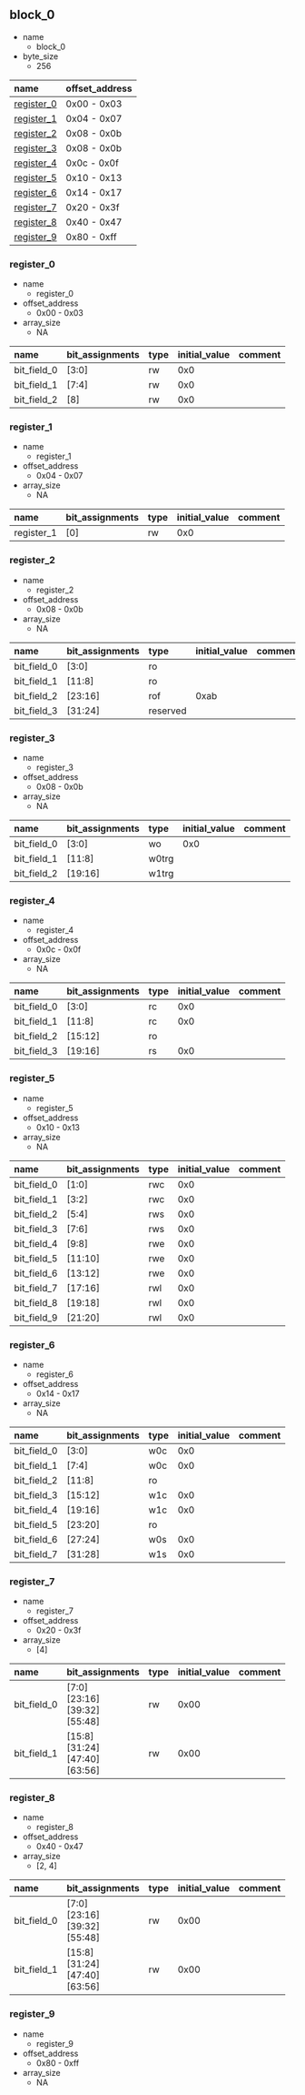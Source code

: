 ## block_0

* name
    * block_0
* byte_size
    * 256

|name|offset_address|
|:--|:--|
|[register_0](#block_0-register_0)|0x00 - 0x03|
|[register_1](#block_0-register_1)|0x04 - 0x07|
|[register_2](#block_0-register_2)|0x08 - 0x0b|
|[register_3](#block_0-register_3)|0x08 - 0x0b|
|[register_4](#block_0-register_4)|0x0c - 0x0f|
|[register_5](#block_0-register_5)|0x10 - 0x13|
|[register_6](#block_0-register_6)|0x14 - 0x17|
|[register_7](#block_0-register_7)|0x20 - 0x3f|
|[register_8](#block_0-register_8)|0x40 - 0x47|
|[register_9](#block_0-register_9)|0x80 - 0xff|

### <div id="block_0-register_0"></div>register_0

* name
    * register_0
* offset_address
    * 0x00 - 0x03
* array_size
    * NA

|name|bit_assignments|type|initial_value|comment|
|:--|:--|:--|:--|:--|
|bit_field_0|[3:0]|rw|0x0||
|bit_field_1|[7:4]|rw|0x0||
|bit_field_2|[8]|rw|0x0||

### <div id="block_0-register_1"></div>register_1

* name
    * register_1
* offset_address
    * 0x04 - 0x07
* array_size
    * NA

|name|bit_assignments|type|initial_value|comment|
|:--|:--|:--|:--|:--|
|register_1|[0]|rw|0x0||

### <div id="block_0-register_2"></div>register_2

* name
    * register_2
* offset_address
    * 0x08 - 0x0b
* array_size
    * NA

|name|bit_assignments|type|initial_value|comment|
|:--|:--|:--|:--|:--|
|bit_field_0|[3:0]|ro|||
|bit_field_1|[11:8]|ro|||
|bit_field_2|[23:16]|rof|0xab||
|bit_field_3|[31:24]|reserved|||

### <div id="block_0-register_3"></div>register_3

* name
    * register_3
* offset_address
    * 0x08 - 0x0b
* array_size
    * NA

|name|bit_assignments|type|initial_value|comment|
|:--|:--|:--|:--|:--|
|bit_field_0|[3:0]|wo|0x0||
|bit_field_1|[11:8]|w0trg|||
|bit_field_2|[19:16]|w1trg|||

### <div id="block_0-register_4"></div>register_4

* name
    * register_4
* offset_address
    * 0x0c - 0x0f
* array_size
    * NA

|name|bit_assignments|type|initial_value|comment|
|:--|:--|:--|:--|:--|
|bit_field_0|[3:0]|rc|0x0||
|bit_field_1|[11:8]|rc|0x0||
|bit_field_2|[15:12]|ro|||
|bit_field_3|[19:16]|rs|0x0||

### <div id="block_0-register_5"></div>register_5

* name
    * register_5
* offset_address
    * 0x10 - 0x13
* array_size
    * NA

|name|bit_assignments|type|initial_value|comment|
|:--|:--|:--|:--|:--|
|bit_field_0|[1:0]|rwc|0x0||
|bit_field_1|[3:2]|rwc|0x0||
|bit_field_2|[5:4]|rws|0x0||
|bit_field_3|[7:6]|rws|0x0||
|bit_field_4|[9:8]|rwe|0x0||
|bit_field_5|[11:10]|rwe|0x0||
|bit_field_6|[13:12]|rwe|0x0||
|bit_field_7|[17:16]|rwl|0x0||
|bit_field_8|[19:18]|rwl|0x0||
|bit_field_9|[21:20]|rwl|0x0||

### <div id="block_0-register_6"></div>register_6

* name
    * register_6
* offset_address
    * 0x14 - 0x17
* array_size
    * NA

|name|bit_assignments|type|initial_value|comment|
|:--|:--|:--|:--|:--|
|bit_field_0|[3:0]|w0c|0x0||
|bit_field_1|[7:4]|w0c|0x0||
|bit_field_2|[11:8]|ro|||
|bit_field_3|[15:12]|w1c|0x0||
|bit_field_4|[19:16]|w1c|0x0||
|bit_field_5|[23:20]|ro|||
|bit_field_6|[27:24]|w0s|0x0||
|bit_field_7|[31:28]|w1s|0x0||

### <div id="block_0-register_7"></div>register_7

* name
    * register_7
* offset_address
    * 0x20 - 0x3f
* array_size
    * [4]

|name|bit_assignments|type|initial_value|comment|
|:--|:--|:--|:--|:--|
|bit_field_0|[7:0]<br>[23:16]<br>[39:32]<br>[55:48]|rw|0x00||
|bit_field_1|[15:8]<br>[31:24]<br>[47:40]<br>[63:56]|rw|0x00||

### <div id="block_0-register_8"></div>register_8

* name
    * register_8
* offset_address
    * 0x40 - 0x47
* array_size
    * [2, 4]

|name|bit_assignments|type|initial_value|comment|
|:--|:--|:--|:--|:--|
|bit_field_0|[7:0]<br>[23:16]<br>[39:32]<br>[55:48]|rw|0x00||
|bit_field_1|[15:8]<br>[31:24]<br>[47:40]<br>[63:56]|rw|0x00||

### <div id="block_0-register_9"></div>register_9

* name
    * register_9
* offset_address
    * 0x80 - 0xff
* array_size
    * NA
